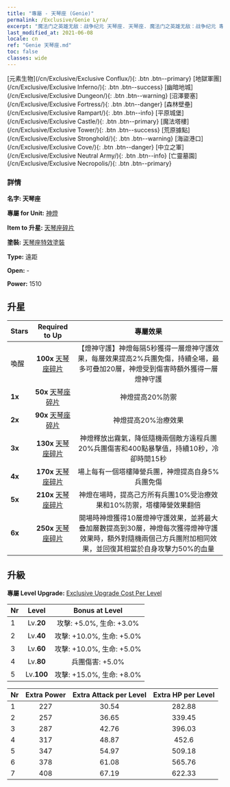 ```yaml
---
title: "專屬 - 天琴座 (Genie)"
permalink: /Exclusive/Genie Lyra/
excerpt: "魔法门之英雄无敌：战争纪元 天琴座. 天琴座. 魔法门之英雄无敌：战争纪元 專屬 天琴座. 神燈 專屬."
last_modified_at: 2021-06-08
locale: cn
ref: "Genie 天琴座.md"
toc: false
classes: wide
---
```

 [元素生物](/cn/Exclusive/Exclusive Conflux/){: .btn .btn--primary} [地獄軍團](/cn/Exclusive/Exclusive Inferno/){: .btn .btn--success} [幽暗地城](/cn/Exclusive/Exclusive Dungeon/){: .btn .btn--warning} [沼澤要塞](/cn/Exclusive/Exclusive Fortress/){: .btn .btn--danger} [森林壁壘](/cn/Exclusive/Exclusive Rampart/){: .btn .btn--info} [平原城堡](/cn/Exclusive/Exclusive Castle/){: .btn .btn--primary} [魔法塔樓](/cn/Exclusive/Exclusive Tower/){: .btn .btn--success} [荒原據點](/cn/Exclusive/Exclusive Stronghold/){: .btn .btn--warning} [海盜港口](/cn/Exclusive/Exclusive Cove/){: .btn .btn--danger} [中立之軍](/cn/Exclusive/Exclusive Neutral Army/){: .btn .btn--info} [亡靈墓園](/cn/Exclusive/Exclusive Necropolis/){: .btn .btn--primary} 

### 詳情
 **名字: 天琴座** 

 **專屬 for Unit:** [神燈](/cn/units/Genie/) 

 **Item to 升星:** [天琴座碎片](/cn/Items/con_986/)

 **塗裝:** [天琴座特效塗裝](/cn/Items/con_654/)

 **Type:** 遠距

 **Open:** -

 **Power:** 1510

## 升星

  |     Stars    |  Required to Up | 專屬效果 |
  |:-------------|:---------------:|:---------------:|
  |  喚醒  | **100x** [天琴座碎片](/cn/Items/con_986/) | 【燈神守護】神燈每隔5秒獲得一層燈神守護效果，每層效果提高2%兵團免傷，持續全場，最多可疊加20層，神燈受到傷害時額外獲得一層燈神守護 |
  | **1x** <i class="fas fa-star"/> | **50x** [天琴座碎片](/cn/Items/con_986/) | 神燈提高20%防禦 |
  | **2x** <i class="fas fa-star"/> | **90x** [天琴座碎片](/cn/Items/con_986/) | 神燈提高20%治療效果 |
  | **3x** <i class="fas fa-star"/> | **130x** [天琴座碎片](/cn/Items/con_986/) | 神燈釋放出霧氣，降低隨機兩個敵方遠程兵團20%兵團傷害和400點暴擊值，持續10秒，冷卻時間15秒 |
  | **4x** <i class="fas fa-star"/> | **170x** [天琴座碎片](/cn/Items/con_986/) | 場上每有一個塔樓陣營兵團，神燈提高自身5%兵團免傷 |
  | **5x** <i class="fas fa-star"/> | **210x** [天琴座碎片](/cn/Items/con_986/) | 神燈在場時，提高己方所有兵團10%受治療效果和10%防禦，塔樓陣營效果翻倍 |
  | **6x** <i class="fas fa-star"/> | **250x** [天琴座碎片](/cn/Items/con_986/) | 開場時神燈獲得10層燈神守護效果，並將最大疊加層數提高到30層，神燈每次獲得燈神守護效果時，額外對隨機兩個己方兵團附加相同效果，並回復其相當於自身攻擊力50%的血量 |


## 升級
 **專屬 Level Upgrade:** [Exclusive Upgrade Cost Per Level](/Exclusive/ExclusiveUpgradeCostPerLevel/)

  |  Nr  |   Level  | Bonus at Level |
  |:-----|:--------:|:--------------:|
  | 1 | Lv.**20** | 攻擊: +5.0%, 生命: +3.0% |
  | 2 | Lv.**40** | 攻擊: +10.0%, 生命: +5.0% |
  | 3 | Lv.**60** | 攻擊: +10.0%, 生命: +5.0% |
  | 4 | Lv.**80** | 兵團傷害: +5.0% |
  | 5 | Lv.**100** | 攻擊: +15.0%, 生命: +8.0% |


  |  Nr  |  Extra Power | Extra Attack per Level | Extra HP per Level |
  |:-----|:--------:|:--------:|:--------:|
  | 1 | 227 | 30.54 | 282.88 |
  | 2 | 257 | 36.65 | 339.45 |
  | 3 | 287 | 42.76 | 396.03 |
  | 4 | 317 | 48.87 | 452.6 |
  | 5 | 347 | 54.97 | 509.18 |
  | 6 | 378 | 61.08 | 565.76 |
  | 7 | 408 | 67.19 | 622.33 |


